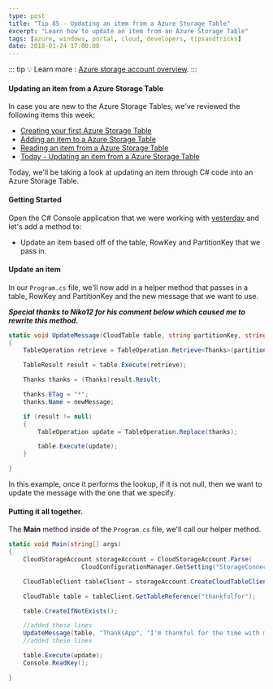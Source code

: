 ```yaml
---
type: post
title: "Tip 85 - Updating an item from a Azure Storage Table"
excerpt: "Learn how to update an item from an Azure Storage Table"
tags: [azure, windows, portal, cloud, developers, tipsandtricks]
date: 2018-01-24 17:00:00
---
```


::: tip
:bulb: Learn more : [Azure storage account overview](https://docs.microsoft.com/azure/storage/common/storage-account-overview?WT.mc_id=docs-azuredevtips-micrum).
:::

#### Updating an item from a Azure Storage Table

In case you are new to the Azure Storage Tables, we've reviewed the following items this week:

* [Creating your first Azure Storage Table](https://microsoft.github.io/AzureTipsAndTricks/blog/tip82.html)
* [Adding an item to a Azure Storage Table](https://microsoft.github.io/AzureTipsAndTricks/blog/tip83.html)
* [Reading an item from a Azure Storage Table](https://microsoft.github.io/AzureTipsAndTricks/blog/tip84.html)
* [Today - Updating an item from a Azure Storage Table](https://microsoft.github.io/AzureTipsAndTricks/blog/tip85.html)

Today, we'll be taking a look at updating an item through C# code into an Azure Storage Table. 

#### Getting Started

Open the C# Console application that we were working with [yesterday](https://microsoft.github.io/AzureTipsAndTricks/blog/tip84.html) and let's add a method to:

* Update an item based off of the table, RowKey and PartitionKey that we pass in.

#### Update an item

In our `Program.cs` file, we'll now add in a helper method that passes in a table, RowKey and PartitionKey and the new message that we want to use.

***Special thanks to Niko12 for his comment below which caused me to rewrite this method.***

```csharp
static void UpdateMessage(CloudTable table, string partitionKey, string rowKey, string newMessage)
{
    TableOperation retrieve = TableOperation.Retrieve<Thanks>(partitionKey, rowKey);

    TableResult result = table.Execute(retrieve);

    Thanks thanks = (Thanks)result.Result;

    thanks.ETag = "*";
    thanks.Name = newMessage;

    if (result != null)
    {
        TableOperation update = TableOperation.Replace(thanks);

        table.Execute(update);
    }

}
```

In this example, once it performs the lookup, if it is not null, then we want to update the message with the one that we specify. 

#### Putting it all together.

The **Main** method inside of the `Program.cs` file, we'll call our helper method. 

```csharp
static void Main(string[] args)
{
    CloudStorageAccount storageAccount = CloudStorageAccount.Parse(
                    CloudConfigurationManager.GetSetting("StorageConnection"));

    CloudTableClient tableClient = storageAccount.CreateCloudTableClient();

    CloudTable table = tableClient.GetTableReference("thankfulfor");

    table.CreateIfNotExists();

    //added these lines
    UpdateMessage(table, "ThanksApp", "I'm thankful for the time with my family", "I'm thankful for the time with my family and friends");
    //added these lines

    table.Execute(update);
    Console.ReadKey();

}
```

<img :src="$withBase('/files/azupdatetable1.gif')">
